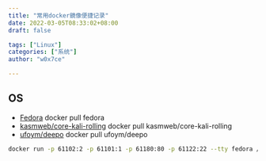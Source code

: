 ```yaml
---
title: "常用docker鏡像便捷记录"
date: 2022-03-05T08:33:02+08:00
draft: false

tags: ["Linux"]
categories: ["系统"]
author: "w0x7ce"

---
```


## OS

- [Fedora](https://hub.docker.com/_/fedora) docker pull fedora
- [kasmweb/core-kali-rolling](https://hub.docker.com/r/kasmweb/core-kali-rolling) docker pull kasmweb/core-kali-rolling
- [ufoym/deepo](https://hub.docker.com/r/ufoym/deepo) docker pull ufoym/deepo

```bash
docker run -p 61102:2 -p 61101:1 -p 61180:80 -p 61122:22 --tty fedora /bin/bash
```